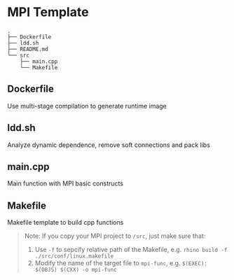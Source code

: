 # MPI Template
```
.
├── Dockerfile
├── ldd.sh
├── README.md
└── src
    ├── main.cpp
    └── Makefile
```
## Dockerfile
Use multi-stage compilation to generate runtime image
## ldd.sh
Analyze dynamic dependence, remove soft connections and pack libs
## main.cpp
Main function with MPI basic constructs
## Makefile
Makefile template to build cpp functions
> Note: If you copy your MPI project to `/src`, just make sure that:
> 1. Use `-f` to sepcify relative path of the Makefile, e.g. `rhino build -f ./src/conf/linux.makefile`
> 2. Modify the name of the target file to `mpi-func`, e.g. `$(EXEC): $(OBJS) $(CXX) -o mpi-func`
